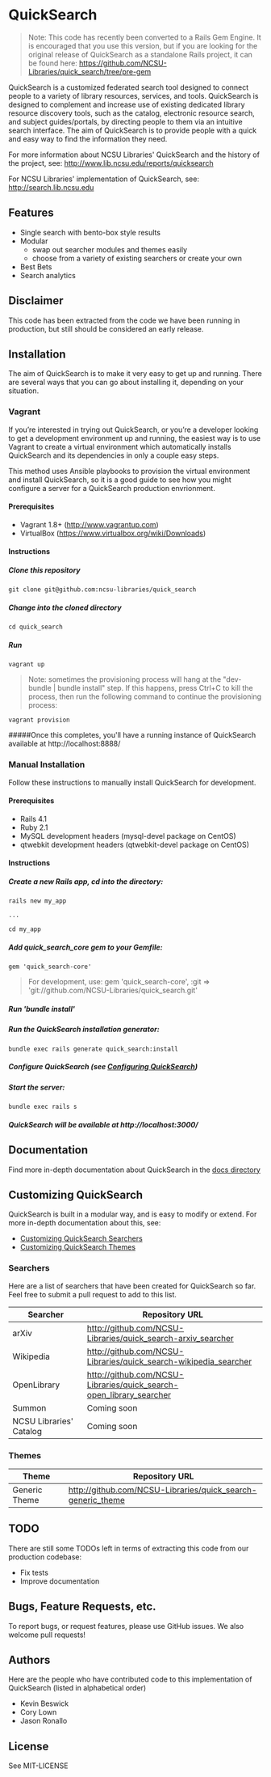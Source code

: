 # QuickSearch

> Note: This code has recently been converted to a Rails Gem Engine. It is encouraged that you use this version, but if you are
> looking for the original release of QuickSearch as a standalone Rails project, it can be found here:
> https://github.com/NCSU-Libraries/quick_search/tree/pre-gem

QuickSearch is a customized federated search tool designed to connect people to a variety of library resources, services, and tools. QuickSearch is designed to complement and increase use of existing dedicated library resource discovery tools, such as the catalog, electronic resource search, and subject guides/portals, by directing people to them via an intuitive search interface. The aim of QuickSearch is to provide people with a quick and easy way to find the information they need.

For more information about NCSU Libraries' QuickSearch and the history of the project, see: http://www.lib.ncsu.edu/reports/quicksearch

For NCSU Libraries' implementation of QuickSearch, see:
http://search.lib.ncsu.edu

## Features

- Single search with bento-box style results
- Modular
  - swap out searcher modules and themes easily
  - choose from a variety of existing searchers or create your own
- Best Bets
- Search analytics

## Disclaimer

This code has been extracted from the code we have been running in
production, but still should be considered an early release.

## Installation

The aim of QuickSearch is to make it very easy to get up and running. There are several ways that you can go about installing it, depending on your situation.

### Vagrant

If you’re interested in trying out QuickSearch, or you’re a developer looking to get a development environment up and running, the easiest way is to use Vagrant to create a virtual environment which automatically installs QuickSearch and its dependencies in only a couple easy steps.

This method uses Ansible playbooks to provision the virtual environment
and install QuickSearch, so it is a good guide to see how you might
configure a server for a QuickSearch production envrionment.

#### Prerequisites

- Vagrant 1.8+ (http://www.vagrantup.com)
- VirtualBox (https://www.virtualbox.org/wiki/Downloads)

#### Instructions

##### Clone this repository

    git clone git@github.com:ncsu-libraries/quick_search

##### Change into the cloned directory

    cd quick_search

##### Run

    vagrant up

> Note: sometimes the provisioning process will hang at the "dev-bundle |
bundle install" step. If this happens, press Ctrl+C to kill the process,
then run the following command to continue the provisioning process:

    vagrant provision

#####Once this completes, you'll have a running instance of QuickSearch available at http://localhost:8888/

### Manual Installation

Follow these instructions to manually install QuickSearch for
development.

#### Prerequisites

- Rails 4.1
- Ruby 2.1
- MySQL development headers (mysql-devel package on CentOS)
- qtwebkit development headers (qtwebkit-devel package on CentOS)

#### Instructions

##### Create a new Rails app, cd into the directory:

    rails new my_app

    ...

    cd my_app

##### Add quick_search_core gem to your Gemfile:

    gem 'quick_search-core'

> For development, use: gem 'quick_search-core', :git => 'git://github.com/NCSU-Libraries/quick_search.git'

##### Run 'bundle install'

##### Run the QuickSearch installation generator:

    bundle exec rails generate quick_search:install

##### Configure QuickSearch (see [Configuring QuickSearch](docs/configuration.md))

##### Start the server:

    bundle exec rails s

##### QuickSearch will be available at http://localhost:3000/

## Documentation

Find more in-depth documentation about QuickSearch in the [docs
directory](docs/README.md)

## Customizing QuickSearch

QuickSearch is built in a modular way, and is easy to modify or extend.
For more in-depth documentation about this, see:

- [Customizing QuickSearch Searchers](docs/customizing_searchers.md)
- [Customizing QuickSearch Themes](docs/customizing_themes.md)

### Searchers

Here are a list of searchers that have been created for QuickSearch so
far. Feel free to submit a pull request to add to this list.

|Searcher                |Repository URL                                                        |
|------------------------|----------------------------------------------------------------------|
|arXiv                   |http://github.com/NCSU-Libraries/quick_search-arxiv_searcher          |
|Wikipedia               |http://github.com/NCSU-Libraries/quick_search-wikipedia_searcher      |
|OpenLibrary             |http://github.com/NCSU-Libraries/quick_search-open_library_searcher   |
|Summon                  |Coming soon                                                           |
|NCSU Libraries' Catalog |Coming soon                                                           |



### Themes

|Theme          |Repository URL                                                      |
|---------------|--------------------------------------------------------------------|
|Generic Theme  |http://github.com/NCSU-Libraries/quick_search-generic_theme          |


## TODO

There are still some TODOs left in terms of extracting this code from
our production codebase:

- Fix tests
- Improve documentation

## Bugs, Feature Requests, etc.

To report bugs, or request features, please use GitHub issues. We also
welcome pull requests!

## Authors

Here are the people who have contributed code to this implementation of
QuickSearch (listed in alphabetical order)

- Kevin Beswick
- Cory Lown
- Jason Ronallo

## License

See MIT-LICENSE

